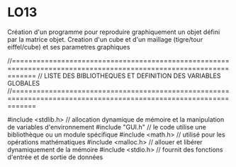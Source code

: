 # LO13
Création d'un programme pour reproduire graphiquement un objet défini par la matrice objet.
Creation d'un cube et d'un maillage (tigre/tour eiffel/cube) et ses parametres graphiques

//==================================================================================================================
// LISTE DES BIBLIOTHEQUES ET DEFINITION DES VARIABLES GLOBALES
//==================================================================================================================

#include <stdlib.h>       // allocation dynamique de mémoire et la manipulation de variables d'environnement
#include "GUI.h"          // le code utilise une bibliothèque ou un module spécifique
#include <math.h>         // utilisé pour les opérations mathématiques
#include <malloc.h>       // allouer et libérer dynamiquement de la mémoire
#include <stdio.h>        // fournit des fonctions d'entrée et de sortie de données
